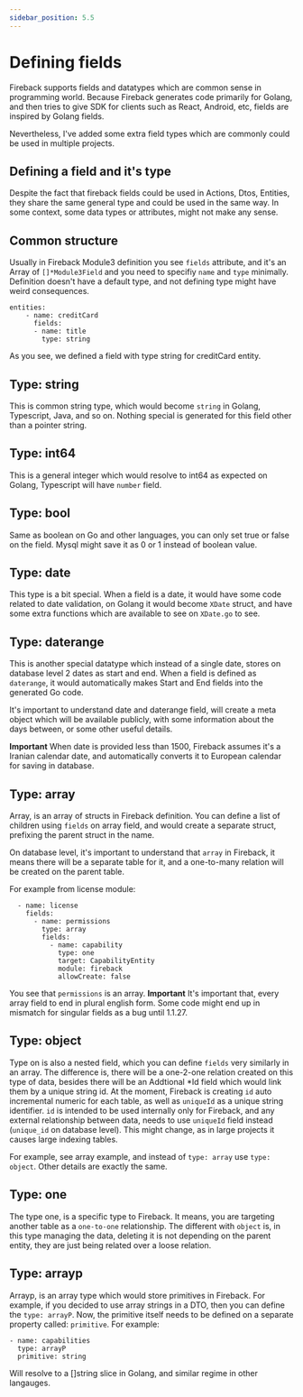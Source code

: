 ```yaml
---
sidebar_position: 5.5
---
```


# Defining fields

Fireback supports fields and datatypes which are common sense in programming world. Because Fireback generates 
code primarily for Golang, and then tries to give SDK for clients such as React, Android, etc, fields 
are inspired by Golang fields.

Nevertheless, I've added some extra field types which are commonly could be used in multiple projects.

## Defining a field and it's type

Despite the fact that fireback fields could be used in Actions, Dtos, Entities, they share the same general type
and could be used in the same way. In some context, some data types or attributes, might not make any sense.

## Common structure

Usually in Fireback Module3 definition you see `fields` attribute, and it's an Array of `[]*Module3Field`
and you need to specifiy `name` and `type` minimally. Definition doesn't have a default type, and not defining type
might have weird consequences.

```
entities:
    - name: creditCard
      fields:
      - name: title
        type: string 

```

As you see, we defined a field with type string for creditCard entity.


## Type: string

This is common string type, which would become `string` in Golang, Typescript, Java, and so on. Nothing special
is generated for this field other than a pointer string.

## Type: int64

This is a general integer which would resolve to int64 as expected on Golang, Typescript will have `number` field.

## Type: bool

Same as boolean on Go and other languages, you can only set true or false on the field. Mysql might save it as 0 or 1 instead of boolean value.

## Type: date

This type is a bit special. When a field is a date, it would have some code related to date validation, on Golang it would become `XDate` struct, and have some extra functions which are available to see on `XDate.go` to see.

## Type: daterange

This is another special datatype which instead of a single date, stores on database level 2 dates as start and end.
When a field is defined as `daterange`, it would automatically makes Start and End fields into the generated 
Go code.

It's important to understand date and daterange field, will create a meta object which will be available publicly,
with some information about the days between, or some other useful details.

**Important** When date is provided less than 1500, Fireback assumes it's a Iranian calendar date, and automatically converts it to European calendar for saving in database.

## Type: array

Array, is an array of structs in Fireback definition. You can define a list of children using `fields` on array field, and would create a separate struct, prefixing the parent struct in the name.

On database level, it's important to understand that `array` in Fireback, it means there will be a separate table for it, and a one-to-many relation will be created on the parent table.

For example from license module:

```
  - name: license
    fields:
      - name: permissions
        type: array
        fields:
          - name: capability
            type: one
            target: CapabilityEntity
            module: fireback
            allowCreate: false
```

You see that `permissions` is an array. **Important** It's important that, every array field to end
in plural english form. Some code might end up in mismatch for singular fields as a bug until 1.1.27.


## Type: object

Type on is also a nested field, which you can define `fields` very similarly in an array.
The difference is, there will be a one-2-one relation created on this type of data, besides
there will be an Addtional *Id field which would link them by a unique string id. At the moment,
Fireback is creating `id` auto incremental numeric for each table, as well as `uniqueId` as a unique
string identifier. `id` is intended to be used internally only for Fireback, and any external relationship
between data, needs to use `uniqueId` field instead (`unique_id` on database level). This might change,
as in large projects it causes large indexing tables.

For example, see array example, and instead of `type: array` use `type: object`. Other details are exactly the same.

## Type: one

The type one, is a specific type to Fireback. It means, you are targeting another table as a `one-to-one` relationship. The different with `object` is, in this type managing the data, deleting it is not depending 
on the parent entity, they are just being related over a loose relation.

## Type: arrayp

Arrayp, is an array type which would store primitives in Fireback. For example, if you decided to use array strings
in a DTO, then you can define the `type: arrayP`. Now, the primitive itself needs to be defined on a separate property called: `primitive`. For example:

```
- name: capabilities
  type: arrayP
  primitive: string

```

Will resolve to a []string slice in Golang, and similar regime in other langauges.
    